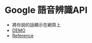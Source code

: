 # Google 語音辨識API

- 將你說的話顯示在網頁上
- [DEMO](bbandydd.github.io/GoogleSpeechAPI)
- [Reference](http://www.oxxostudio.tw/articles/201509/web-speech-api.html)
